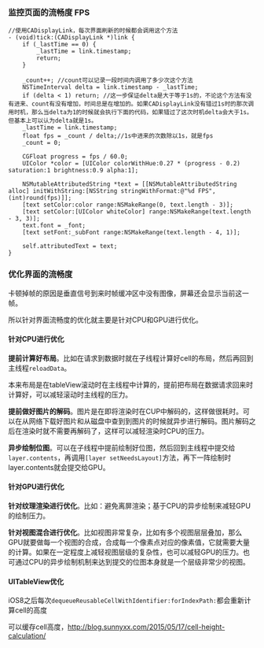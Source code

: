 ### 监控页面的流畅度 FPS

```objc
//使用CADisplayLink，每次界面刷新的时候都会调用这个方法
- (void)tick:(CADisplayLink *)link {
    if (_lastTime == 0) {
        _lastTime = link.timestamp;
        return;
    }
    
    _count++; //count可以记录一段时间内调用了多少次这个方法
    NSTimeInterval delta = link.timestamp - _lastTime;
    if (delta < 1) return; //这一步保证delta是大于等于1s的，不论这个方法有没有进来、count有没有增加，时间总是在增加的。如果CADisplayLink没有错过1s时的那次调用时机，那么当delta为1的时候就会执行下面的代码，如果错过了这次时机delta会大于1s。但基本上可以认为delta就是1s。
    _lastTime = link.timestamp;
    float fps = _count / delta;//1s中进来的次数除以1s，就是fps
    _count = 0;
    
    CGFloat progress = fps / 60.0;
    UIColor *color = [UIColor colorWithHue:0.27 * (progress - 0.2) saturation:1 brightness:0.9 alpha:1];
    
    NSMutableAttributedString *text = [[NSMutableAttributedString alloc] initWithString:[NSString stringWithFormat:@"%d FPS",(int)round(fps)]];
    [text setColor:color range:NSMakeRange(0, text.length - 3)];
    [text setColor:[UIColor whiteColor] range:NSMakeRange(text.length - 3, 3)];
    text.font = _font;
    [text setFont:_subFont range:NSMakeRange(text.length - 4, 1)];
    
    self.attributedText = text;
}
```

### 优化界面的流畅度

卡顿掉帧的原因是垂直信号到来时帧缓冲区中没有图像，屏幕还会显示当前这一帧。

所以针对界面流畅度的优化就主要是针对CPU和GPU进行优化。

#### 针对CPU进行优化

**提前计算好布局**。比如在请求到数据时就在子线程计算好cell的布局，然后再回到主线程`reloadData`。

本来布局是在tableView滚动时在主线程中计算的，提前把布局在数据请求回来时计算好，可以减轻滚动时主线程的压力。

**提前做好图片的解码**。图片是在即将渲染时在CUP中解码的，这样做很耗时。可以在从网络下载好图片和从磁盘中查到到图片的时候就异步进行解码。图片解码之后在渲染时就不需要再解码了，这样可以减轻渲染时CPU的压力。

**异步绘制位图**。可以在子线程中提前绘制好位图，然后回到主线程中提交给`layer.contents`，再调用`[layer setNeedsLayout]`方法，再下一阵绘制时layer.contents就会提交给GPU。

#### 针对GPU进行优化

**针对纹理渲染进行优化**。比如：避免离屏渲染；基于CPU的异步绘制来减轻GPU的绘制压力。

**针对视图混合进行优化**。比如视图非常复杂，比如有多个视图层层叠加，那么GPU就要做每一个视图的合成，合成每一个像素点对应的像素值，它就需要大量的计算。如果在一定程度上减轻视图层级的复杂性，也可以减轻GPU的压力。也可通过CPU的异步绘制机制来达到提交的位图本身就是一个层级非常少的视图。

#### UITableView优化

iOS8之后每次`dequeueReusableCellWithIdentifier:forIndexPath:`都会重新计算cell的高度

可以缓存cell高度，http://blog.sunnyxx.com/2015/05/17/cell-height-calculation/